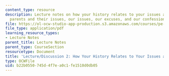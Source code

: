 ```yaml
---
content_type: resource
description: Lecture notes on how your history relates to your issues and excuses,
  parents and their issues, our issues, our excuses, and our confessions.
file: https://ol-ocw-studio-app-production.s3.amazonaws.com/courses/pe-550-designing-your-life-spring-2009/b22b0550745d4f7ea0c1fe1510d0db05_MITPE_550iap09_s09_lec02_iap07.pdf
file_type: application/pdf
learning_resource_types:
- Lecture Notes
parent_title: Lecture Notes
parent_type: CourseSection
resourcetype: Document
title: 'Lecture/Discussion 2: How Your History Relates to Your Issues and Excuses'
type: OCWFile
uid: b22b0550-745d-4f7e-a0c1-fe1510d0db05
---
```

